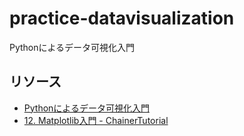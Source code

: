 # practice-datavisualization
Pythonによるデータ可視化入門

## リソース
- [Pythonによるデータ可視化入門](https://kentakom1213.github.io/practice-datavisualization/intro.html)
- [12. Matplotlib入門 - ChainerTutorial](https://tutorials.chainer.org/ja/12_Introduction_to_Matplotlib.html)
